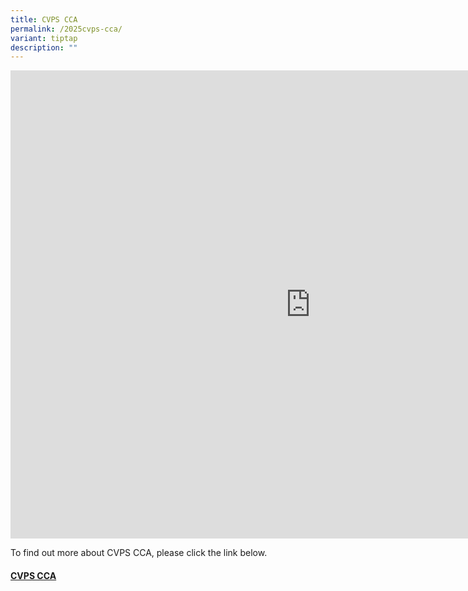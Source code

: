 ```yaml
---
title: CVPS CCA
permalink: /2025cvps-cca/
variant: tiptap
description: ""
---
```

<div class="iframe-wrapper">
<iframe height="749" width="960" allowfullscreen="true" frameborder="0" src="https://docs.google.com/presentation/d/e/2PACX-1vTrfReCtwdQzzj-azs6zUDJKDQ8x3NHfxjSaU-g_qt6HrUl7gga_3OpQ-_Gf7sQkA/pubembed?start=true&amp;loop=true&amp;delayms=3000"></iframe>
</div>
<p>To find out more about CVPS CCA, please click the link below.</p>
<h4><strong><a href="https://www.compassvalepri.moe.edu.sg/cca/" rel="noopener noreferrer nofollow" target="_blank">CVPS CCA</a></strong></h4>
<p></p>